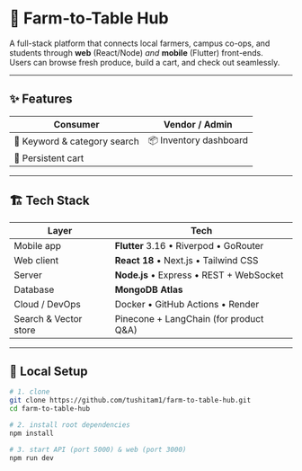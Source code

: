 # 🥑 Farm-to-Table Hub

A full-stack platform that connects local farmers, campus co-ops, and students through
**web** (React/Node) *and* **mobile** (Flutter) front-ends.  
Users can browse fresh produce, build a cart, and check out seamlessly.

---

## ✨ Features
| Consumer | Vendor / Admin |
|----------|----------------|
| 🔎  Keyword & category search | 📦 Inventory dashboard |
| 🛒  Persistent cart


---

## 🏗️ Tech Stack
| Layer | Tech |
|-------|------|
| Mobile app | **Flutter** 3.16 • Riverpod • GoRouter |
| Web client | **React 18** • Next.js • Tailwind CSS |
| Server | **Node.js** • Express • REST + WebSocket |
| Database | **MongoDB Atlas** |
| Cloud / DevOps | Docker • GitHub Actions • Render |
| Search & Vector store | Pinecone + LangChain (for product Q&A) |

---

## 🚀 Local Setup

```bash
# 1. clone
git clone https://github.com/tushitam1/farm-to-table-hub.git
cd farm-to-table-hub

# 2. install root dependencies
npm install

# 3. start API (port 5000) & web (port 3000)
npm run dev
